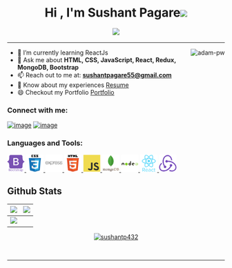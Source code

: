 
<h1 align="center">Hi , I'm Sushant Pagare<img src="https://media.giphy.com/media/hvRJCLFzcasrR4ia7z/giphy.gif" width="35"></h1>
<p align="center">
  <a href="https://github.com/jaypavasiya"><img src="https://readme-typing-svg.herokuapp.com?lines=I+am+a+Full+Stack+Web+Developer;HTML%20|CSS%20|%20JavaScript%20|%20React%20Enthusiast;Always%20learning%20new%20things&center=true&width=500&height=50"></a>
</p>
<hr/>

<p><img align="right" src="https://github.com/Adam-pw/Adam-pw/blob/main/animation_500_kxa883sd.gif" alt="adam-pw" height="300px" /></p>


- 🌱 I’m currently learning ReactJs
- 💬 Ask me about **HTML, CSS, JavaScript, React, Redux, MongoDB, Bootstrap**
- 📫 Reach out to me at: **sushantpagare55@gmail.com**
- 📄 Know about my experiences [Resume](https://drive.google.com/drive/folders/177ZNz95pRnnFEgWhgPsdqRbBz6Z_Vcby)
- 😄 Checkout my Portfolio [Portfolio](https://sushants-portfolio.netlify.app/)

<h3>Connect with me:</h3>
<div >

[![image](https://img.shields.io/badge/LinkedIn-0077B5?style=for-the-badge&logo=linkedin&logoColor=white)](https://www.linkedin.com/in/sushant-pagare-72b791182/)
[![image](https://img.shields.io/badge/Gmail-D14836?style=for-the-badge&logo=gmail&logoColor=white)](mailto:sushantpagare55@gmail.com)
  
</div>

<h3 align="left">Languages and Tools:</h3>
<p align="left"> <a href="https://getbootstrap.com" target="_blank" rel="noreferrer"> <img src="https://raw.githubusercontent.com/devicons/devicon/master/icons/bootstrap/bootstrap-plain-wordmark.svg" alt="bootstrap" width="40" height="40"/> </a> <a href="https://www.w3schools.com/css/" target="_blank" rel="noreferrer"> <img src="https://raw.githubusercontent.com/devicons/devicon/master/icons/css3/css3-original-wordmark.svg" alt="css3" width="40" height="40"/> </a> <a href="https://expressjs.com" target="_blank" rel="noreferrer"> <img src="https://raw.githubusercontent.com/devicons/devicon/master/icons/express/express-original-wordmark.svg" alt="express" width="40" height="40"/> </a> <a href="https://www.w3.org/html/" target="_blank" rel="noreferrer"> <img src="https://raw.githubusercontent.com/devicons/devicon/master/icons/html5/html5-original-wordmark.svg" alt="html5" width="40" height="40"/> </a> <a href="https://developer.mozilla.org/en-US/docs/Web/JavaScript" target="_blank" rel="noreferrer"> <img src="https://raw.githubusercontent.com/devicons/devicon/master/icons/javascript/javascript-original.svg" alt="javascript" width="40" height="40"/> </a> <a href="https://www.mongodb.com/" target="_blank" rel="noreferrer"> <img src="https://raw.githubusercontent.com/devicons/devicon/master/icons/mongodb/mongodb-original-wordmark.svg" alt="mongodb" width="40" height="40"/> </a> <a href="https://nodejs.org" target="_blank" rel="noreferrer"> <img src="https://raw.githubusercontent.com/devicons/devicon/master/icons/nodejs/nodejs-original-wordmark.svg" alt="nodejs" width="40" height="40"/> </a> <a href="https://reactjs.org/" target="_blank" rel="noreferrer"> <img src="https://raw.githubusercontent.com/devicons/devicon/master/icons/react/react-original-wordmark.svg" alt="react" width="40" height="40"/> </a> <a href="https://redux.js.org" target="_blank" rel="noreferrer"> <img src="https://raw.githubusercontent.com/devicons/devicon/master/icons/redux/redux-original.svg" alt="redux" width="40" height="40"/> </a> </p>


## Github Stats

<img src="https://github-readme-stats.vercel.app/api?username=sushantp432&&show_icons=true&count_private=true&theme=github_dark">|<img src="https://github-readme-streak-stats.herokuapp.com/?user=sushantp432&theme=blueberry_duo"/>
|---|---|
<img src="https://github-readme-stats.vercel.app/api/top-langs/?username=sushantp432&layout=compact&theme=github_dark"/>|

<p align="center"> <a href="https://github.com/ryo-ma/github-profile-trophy"><img width="1000px" src="https://github-profile-trophy.vercel.app/?username=sushantp432" alt="sushantp432" /></a> </p>
<br>

<hr/>
